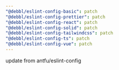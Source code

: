 ```yaml
---
"@debbl/eslint-config-basic": patch
"@debbl/eslint-config-prettier": patch
"@debbl/eslint-config-react": patch
"@debbl/eslint-config-solid": patch
"@debbl/eslint-config-tailwindcss": patch
"@debbl/eslint-config-ts": patch
"@debbl/eslint-config-vue": patch
---
```


update from antfu/eslint-config
